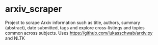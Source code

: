 # arxiv_scraper
Project to scrape Arxiv information such as title, authors, summary (abstract), date submitted, tags and explore cross-listings and topics common across subjects.
Uses https://github.com/lukasschwab/arxiv.py and NLTK
